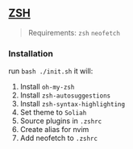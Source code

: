 ## [ZSH](https://github.com/ohmyzsh/ohmyzsh/wiki/Installing-ZSH)

> Requirements: `zsh` `neofetch`

### Installation

run `bash ./init.sh` it will:

1. Install `oh-my-zsh`
2. Install `zsh-autosuggestions`
3. Install `zsh-syntax-highlighting`
4. Set theme to `Soliah`
5. Source plugins in `.zshrc`
6. Create alias for nvim
7. Add neofetch to `.zshrc`
